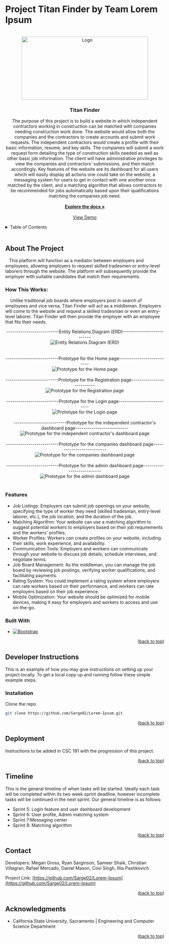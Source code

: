 # Project Titan Finder by Team Lorem Ipsum

<!-- PROJECT SHIELDS -->
<!--ReadMe Template Credit: https://github.com/othneildrew/Best-README-Template/blob/master/README.md
*** Markdown "reference style" links for readability.
*** Reference links are enclosed in brackets [ ] instead of parentheses ( ).
*** See the bottom of this document for the declaration of the reference variables
*** for contributors-url, forks-url, etc. This is an optional, concise syntax you may use.
*** https://www.markdownguide.org/basic-syntax/#reference-style-links
-->
<!-- Must be enabled by git repo owner: 
[![Contributors][contributors-shield]][contributors-url] -->

<!-- PROJECT LOGO -->
<br />
<div align="center">
  <a href="https://github.com/Sarge02/Lorem-Ipsum">
    <img src="images/titanLogoTemp.png" alt="Logo" width="400" height="200">
  </a>

<h3 align="center">Titan Finder</h3>

  <p align="center">
    The purpose of this project is to build a website in which independent contractors working in construction can be matched with companies needing construction work done. The website would allow both the companies and the contractors to create accounts and submit work requests. The independent contractors would create a profile with their basic information, resume, and key skills. The companies will submit a work request form detailing the type of construction skills needed as well as other basic job information. The client will have administrative privileges to view the companies and contractors’ submissions, and then match accordingly. Key features of the website are its dashboard for all users which will easily display all actions one could take on the website, a messaging system for users to get in contact with one another once matched by the client, and a matching algorithm that allows contractors to be recommended for jobs automatically based upon their qualifications matching the companies job need.  
    <br />
    <br />
    <a href="https://github.com/Sarge02/Lorem-Ipsum"><strong>Explore the docs »</strong></a>
    <br />
    <br />
    <a href="https://github.com/Sarge02/Lorem-Ipsum">View Demo</a>
    
  </p>
</div>

<!-- TABLE OF CONTENTS -->
<details>
  <summary>Table of Contents</summary>
  <ol>
    <li>
      <a href="#about-the-project">About The Project</a>
      <ul>
        <li><a href="#features">Features</a></li>
        <li><a href="#built-with">Built With</a></li>
      </ul>
    </li>
    <li>
      <a href="#getting-started">Developer Instructions</a>
      <ul>
        <li><a href="#prerequisites">Prerequisites</a></li>
        <li><a href="#installation">Installation</a></li>
      </ul>
    </li>
    <li><a href="#deployment">Deployment</a></li>
    <li><a href="#timeline">Timeline & Milestones</a></li>
    <li><a href="#contact">Contact</a></li>
    <li><a href="#acknowledgments">Acknowledgments</a></li>
  </ol>
</details>
<br />

<!-- ABOUT THE PROJECT -->
## About The Project

<!--For when we have domain: [![Product Name Screen Shot][product-screenshot]](https://example.com) -->
<p> &nbsp &nbspThis platform will function as a mediator between employers and employees, allowing employers to request skilled tradesmen or entry-level laborers through the website. The platform will subsequently provide the employer with suitable candidates that match their requirements. </p>

<h3> How This Works:</h3>

<p>&nbsp &nbsp Unlike traditional job boards where employers post in search of employees and vice versa, Titan Finder will act as a middleman. Employers will come to the website and request a skilled tradesman or even an entry-level laborer. Titan Finder will then provide the employer with an employee that fits their needs. </p>

<div align="center">
   --------------------------Entity Relations Diagram (ERD)--------------------------<br />
  <img src="readMeImages/erd.png" alt="Entity Relations Diagram (ERD)"><br /><br />
  <br />
    --------------------------Prototype for the Home page-------------------------- <br />
  <img src="readMeImages/homePrototype.png" alt="Prototype for the Home page"><br /><br />
  --------------------------Prototype for the Registration page--------------------------<br />
    <img src="readMeImages/registerPrototype.png" alt="Prototype for the Registration page"><br /><br />
    --------------------------Prototype for the Login page-------------------------- <br />
    <img src="readMeImages/loginPrototype.png" alt="Prototype for the Login page"><br /><br />
    --------------------------Prototype for the independent contractor's dashboard page--------------------------<br />
    <img src="readMeImages/workersPrototype.png" alt="Prototype for the independent contractor's dashboard page"><br /><br />
    --------------------------Prototype for the companies dashboard page--------------------------<br />
    <img src="readMeImages/clientPrototype.png" alt="Prototype for the companies dashboard page"><br /><br />
    --------------------------Prototype for the admin dashboard page--------------------------<br />
    <img src="readMeImages/adminPrototype.png" alt="Prototype for the admin dashboard page"><br /><br />
  </div>
</div>


### Features
* Job Listings: Employers can submit job openings on your website, specifying the type of worker they need (skilled tradesman, entry-level laborer, etc.), the job location, and the duration of the job.
* Matching Algorithm: Your website can use a matching algorithm to suggest potential workers to employers based on their job requirements and the workers' profiles.
* Worker Profiles: Workers can create profiles on your website, including their skills, work experience, and availability.
* Communication Tools: Employers and workers can communicate through your website to discuss job details, schedule interviews, and negotiate terms.
* Job Board Management: As the middleman, you can manage the job board by reviewing job postings, verifying worker qualifications, and facilitating payments.
* Rating System: You could implement a rating system where employers can rate workers based on their performance, and workers can rate employers based on their job experience.
* Mobile Optimization: Your website should be optimized for mobile devices, making it easy for employers and workers to access and use on-the-go.


### Built With

* [![Bootstrap][Bootstrap.com]][Bootstrap-url]

<p align="right">(<a href="#project-titan-finder-by-team-lorem-ipsum">back to top</a>)</p>

<!-- Dev Instructions -->
## Developer Instructions

This is an example of how you may give instructions on setting up your project locally.
To get a local copy up and running follow these simple example steps.

<!-- ### Prerequisites This is an example of how to list things you need to use the software and how to install them. -->


### Installation

 Clone the repo
   ```sh
   git clone https://github.com/Sarge02/Lorem-Ipsum.git
   ```
<p align="right">(<a href="#project-titan-finder-by-team-lorem-ipsum">back to top</a>)</p>

<!-- Deployment -->
## Deployment

Instructions to be added in CSC 191 with the progression of this project.

<p align="right">(<a href="#project-titan-finder-by-team-lorem-ipsum">back to top</a>)</p>

<!-- Jira Timeline/Milestone -->
## Timeline

This is the general timeline of when tasks will be started. Ideally each task will be completed within its two week sprint deadline, however incomplete tasks will be continued in the next sprint. Our general timeline is as follows: 
-  Sprint 5: Login feature and user dashboard development
-  Sprint 6: User profile, Admin matching system
-  Sprint 7:Messaging center
-  Sprint 8: Matching algorithm

<p align="right">(<a href="#project-titan-finder-by-team-lorem-ipsum">back to top</a>)</p>

<!-- CONTACT -->
## Contact
  Developers: Megan Gross, Ryan Sarginson, Sameer Shaik, Christian Villagran, Rafael Mercado, Daniel Mason, Covi Singh, Illia Pashkovich

Project Link: [https://github.com/Sarge02/Lorem-Ipsum](https://github.com/Sarge02/Lorem-Ipsum)

<p align="right">(<a href="#project-titan-finder-by-team-lorem-ipsum">back to top</a>)</p>

<!-- ACKNOWLEDGMENTS -->
## Acknowledgments

* []() California State University, Sacramento | Engineering and Computer Science Department

<p align="right">(<a href="#project-titan-finder-by-team-lorem-ipsum">back to top</a>)</p>


<!-- MARKDOWN LINKS & IMAGES -->
<!-- https://www.markdownguide.org/basic-syntax/#reference-style-links -->
[contributors-shield]: https://img.shields.io/github/contributors/Sarge02/Lorem-Ipsum.svg?style=for-the-badge
[contributors-url]: https://github.com/Sarge02/Lorem-Ipsum/graphs/contributors
[Bootstrap.com]: https://img.shields.io/badge/Bootstrap-563D7C?style=for-the-badge&logo=bootstrap&logoColor=white
[Bootstrap-url]: https://getbootstrap.com
